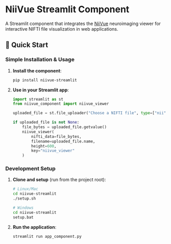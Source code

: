 # NiiVue Streamlit Component

A Streamlit component that integrates the [NiiVue](https://github.com/niivue/niivue) neuroimaging viewer for interactive NIFTI file visualization in web applications.

## 🚀 Quick Start

### Simple Installation & Usage

1. **Install the component**:
   ```bash
   pip install niivue-streamlit
   ```

2. **Use in your Streamlit app**:
   ```python
   import streamlit as st
   from niivue_component import niivue_viewer

   uploaded_file = st.file_uploader("Choose a NIFTI file", type=["nii", "nii.gz"])
   
   if uploaded_file is not None:
       file_bytes = uploaded_file.getvalue()
       niivue_viewer(
           nifti_data=file_bytes,
           filename=uploaded_file.name,
           height=600,
           key="niivue_viewer"
       )
   ```

### Development Setup

1. **Clone and setup** (run from the project root):
   ```bash
   # Linux/Mac
   cd niivue-streamlit
   ./setup.sh
   
   # Windows
   cd niivue-streamlit
   setup.bat
   ```

2. **Run the application**:
   ```bash
   streamlit run app_component.py
   ```
